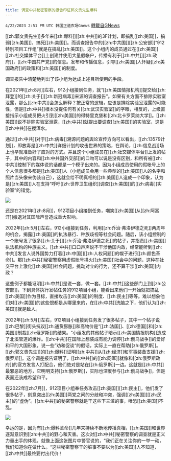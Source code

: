 ```yaml
---
title: 调查中共秘密警察的报告印证郭文贵先生爆料
---
```

`4/22/2023 2:51 PM UTC 韩国正道农场Gnews` [轉載自GNews](https://gnews.org/articles/1246814)

[[zh:郭文贵先生]]多年来[[zh:爆料]][[zh:中共]]的3F计划，即搞乱[[zh:美国]]，搞弱[[zh:美国]]，搞死[[zh:美国]]。而调查报告中的[[zh:中共国]][[zh:公安部]]“912特别项目工作组”就是在搞乱[[zh:美国]]。这个小组内的成员通过在[[zh:美国]][[zh:社交媒体平台]]上创建并使用大量假帐户，传播有利于[[zh:中共]][[zh:政府]]，[[zh:中国共产党]]的信息。发布和传播信息，引导[[zh:美国]]人怀疑[[zh:美国政府]]的政策和[[zh:美国]]的制度。

  

调查报告中清楚地列出了该小组为达成上述目所使用的手段。

  

在2021年[[zh:8月]]左右，912小组接到任务，就“[[zh:美国情报机构]]提交给[[zh:拜登]]的[[zh:关于]][[zh:新冠病毒]]来源的调查报告”。如果有关方面不排除实验室泄露，那么[[zh:中共]]会怎么解释？按正常的逻辑，应该是排除实验室泄露的可能性，但是[[zh:中共]]根本没提任何有关[[zh:武汉实验室]]的字眼，相反的，上级直接指示小组成员把火引到[[zh:美国]]的得特里克堡和[[zh:北卡罗莱纳大学]]。[[zh:美国]]说不排除实验室泄露，[[zh:中共]]就提出要调查[[zh:美国]]的实验室，这是[[zh:中共]]在搅浑水。

  

通过[[zh:中共]]对于[[zh:病毒]]溯源问题的舆论宣传方向可以看出，[[zh:13579计划]]，即放毒是[[zh:中共]]详细计划的攻击世界的策略，在舆论，[[zh:信息战]]场上也早就准备好了应对的方式。并且这个小组成员在[[zh:社交媒体平台]]上发的帖子，其中的内容和[[zh:中共国外交部]]的口吻可以说是没有区别，和所有被[[zh:中共]]控制下的媒体说的话都是一个模子出来的。因为小组成员使用的假帐号上的个人信息很多都是[[zh:美国]]人（小组成员会用一些典型的[[zh:美国]]人的名字和照片当头像来伪装自己），这就会给不明真相的[[zh:美国]]人造成一个印象，认为是[[zh:美国]]人在支持“呼吁[[zh:世界卫生组织]]调查[[zh:美国]]的[[zh:病毒]]实验室”的错觉。


![](https://i.imgur.com/YbxQvUk.jpg)

  

还是在2021年[[zh:8月]]，912项目小组接到任务，嘲笑[[zh:美国]]从[[zh:阿富汗]]撤退对其国际声誉造成重大影响。

  

2022年[[zh:5月]]左右，912小组接到任务，利用[[zh:乔治·弗洛伊德之死]]两周年的机会，揭露[[zh:美国]]的执法暴行、种族歧视等社会问题。随后，该小组控制的一个账号发了很多[[zh:关于]][[zh:乔治·弗洛伊德之死]]的帖子，并指责[[zh:美国]]执法机构的种族主义。[[zh:中共]]口口声声说不干涉他国内政，经常能听到[[zh:中共]]发言人说外国势力打着[[zh:中国]][[zh:人权问题]]的幌子进行[[zh:颜色革命]]。那[[zh:中共]]秘密警察用虚假账号拱火[[zh:美国]]社会中的问题，这种在社交平台上激化[[zh:美国]]社会问题，挑动对立的行为，还不算干涉[[zh:美国]]内政？

  

这些例子都能证明[[zh:中共]]是说一套，做一套。[[zh:中共]]这些部门上到[[zh:公安部]]，下到具体执行发帖任务的912项目小组，能看出来他们一开始就把搞乱[[zh:美国]]作为目标，直接攻击[[zh:美国]]的制度、[[zh:民主]]等等。难以想象他们对[[zh:美国]]的这些恨都是从哪里来的，在[[zh:中共]]洗脑之下，他们认为[[zh:美国]]就是敌人。


2022年[[zh:5月]]左右，912项目小组接到任务发了很多帖子，其中一个帖子说[[zh:巴黎]]街头抗议[[zh:通货膨胀]]和高物价是“[[zh:法国]]、[[zh:德国]]和[[zh:美国]]制裁[[zh:俄罗斯]]的结果。“小组发的其他帖子暗示[[zh:美国情报机构]]造成了北溪管道的爆炸。[[zh:中共]]在国际上想装成有能力调停[[zh:俄乌战争]]的爱好和平的大国形象，说一些”劝和促谈“的假话，实际上一直在帮助[[zh:俄罗斯]]。[[zh:郭文贵先生]]的[[zh:爆料]]证明[[zh:中共]]从[[zh:经济]]和军事装备支援[[zh:俄罗斯]]。这个调差报告证明了，[[zh:中共]]的[[zh:网军]]就像和[[zh:俄罗斯政府]]的官方发言人打配合，他们绝对是站在[[zh:俄罗斯]]一边。这就是[[zh:中共]]最邪恶的地方，它明明支持[[zh:俄罗斯]]，实际也深度参与[[zh:俄乌战争]]，但是表面还装成希望和平。

  

在2022年[[zh:7月]]，912项目小组奉任务攻击[[zh:美国]][[zh:民主]]，他们发了很多帖子，刻意突出[[zh:美国]]两党之间的分歧和冲突，强调[[zh:美国]][[zh:民主]]的“虚伪”。[[zh:中共]]的秘密警察就是干这些下三滥的事，唯恐[[zh:美国]]不乱。


![](https://i.imgur.com/pC3hIe0.jpg)


幸运的是，因为有[[zh:爆料革命]]几年来持续不断地传播真相，[[zh:美国]]和世界逐渐意识到[[zh:中共]]的野心和灭害。这次对[[zh:中共]]秘密警察的调查就是正义力量出手的体现，就像上面这张图片中警官说的，“我们正在关注你的一举一动，我们知道你在做什么。“这些秘密警察干的脏事不要以为[[zh:美国]]人不知道，[[zh:中共]]最终要付出代价！
